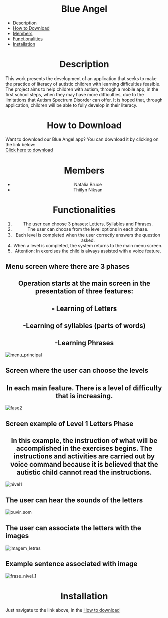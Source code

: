 <h1 align="center">Blue Angel</h1>
<ul>
  <li><a href="#description">Description</a></br></li>
  <li><a href="#how_to_download">How to Download</a></br></li>
  <li><a href="#members">Members</a></br></li>
  <li><a href="#functionalities">Functionalities</a></br></li>
  <li><a href="#installation">Installation</a></br></li>
</ul>

<h1 align="center" id="description">Description</h1>
This work presents the development of an application that seeks to make the practice of literacy of autistic children with learning difficulties feasible. The project aims to help children with autism, through a mobile app, in the first school steps, when they may have more difficulties, due to the limitations that Autism Spectrum Disorder can offer. It is hoped that, through application, children will be able to fully develop in their literacy.

<h1 align="center" id="how_to_download">How to Download</h1>
Want to download our Blue Angel app? You can download it by clicking on the link below:</br>
<a href="https://drive.google.com/file/d/16dTsSlY014ofuW-9J-gsUD2vFwFWCQEd/view?usp=drivesdk" target="_blank">Click here to download</a>

<h1 align="center" id="members">Members</h1>
<ul>
  <li align="center">Natália Bruce</li>
  <li align="center">Thiilyn Niksan</li>
</ul>

<h1 align="center" id="functionalities">Functionalities</h1>
<ol>
  <li align="center">The user can choose 3 phases: Letters, Syllables and Phrases.</li>
  <li align="center">The user can choose from the level options in each phase.</li>
  <li align="center">Each level is completed when the user correctly answers the question asked.</li>
  <li align="center">When a level is completed, the system returns to the main menu screen.</li>
  <li align="center">Attention: In exercises the child is always assisted with a voice feature.</li>
</ol>

## Menu screen where there are 3 phases

<h2 align="center" id="functionalities">Operation starts at the main screen in the presentation of three features:</h2>
<h2 align="center" id="functionalities">- Learning of Letters</h2>
<h2 align="center" id="functionalities">-Learning of syllables (parts of words)</h2>
<h2 align="center" id="functionalities">-Learning Phrases</h2>

![menu_principal](https://github.com/Thiilyn/Blue-Angel/blob/master/home.jpeg)

## Screen where the user can choose the levels

<h2 align="center" id="functionalities">In each main feature. There is a level of difficulty that is increasing.</h2>

![fase2](https://github.com/Thiilyn/Blue-Angel/blob/master/levels.jpeg)

## Screen example of Level 1 Letters Phase

<h2 align="center" id="functionalities">In this example, the instruction of what will be accomplished in the exercises begins. The instructions and activities are carried out by voice command because it is believed that the autistic child cannot read the instructions.</h2>

![nivel1](https://github.com/Thiilyn/Blue-Angel/blob/master/home-letter.jpeg)

## The user can hear the sounds of the letters

![ouvir_som](https://github.com/Thiilyn/Blue-Angel/blob/master/into-letter1.jpeg)

## The user can associate the letters with the images

![imagem_letras](https://github.com/Thiilyn/Blue-Angel/blob/master/exercise-letter.jpeg)

## Example sentence associated with image

![frase_nivel_1](https://github.com/Thiilyn/Blue-Angel/blob/master/syllable-exercise.jpeg)

<h1 align="center" id="installation">Installation</h1>
Just navigate to the link above, in the <a href="#how_to_download">How to download</a>
